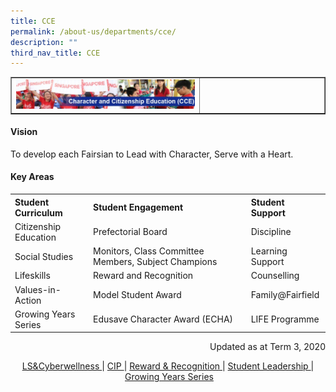 ```yaml
---
title: CCE
permalink: /about-us/departments/cce/
description: ""
third_nav_title: CCE
---
```

<table style="border-collapse: collapse; width: 100%;" border="1">
<tbody>
<tr>
<td style="width: 60%;"><img src="/images/cce.jpg"></td>
<td style="width: 40%;">&nbsp;</td>
</tr>
</tbody>
</table>
<h4><strong>Vision</strong></h4>
<p>To develop each Fairsian to Lead with Character, Serve with a Heart.</p>
<h4><strong>Key Areas</strong></h4>
<table>
<tbody>
<tr>
<th style="text-align: left;"><strong>Student Curriculum</strong></th>
<th style="text-align: left;"><strong>Student Engagement</strong></th>
<th style="text-align: left;">Student<strong> Support</strong></th>
</tr>
<tr>
<td>Citizenship Education</td>
<td>Prefectorial Board</td>
<td>Discipline</td>
</tr>
<tr>
<td>Social Studies</td>
<td>Monitors, Class Committee Members, Subject Champions</td>
<td>Learning Support</td>
</tr>
<tr>
<td>Lifeskills</td>
<td>Reward and Recognition</td>
<td>Counselling</td>
</tr>
<tr>
<td>Values-in-Action</td>
<td>Model Student Award</td>
<td>Family@Fairfield</td>
</tr>
<tr>
<td>Growing Years Series</td>
<td>Edusave Character Award (ECHA)</td>
<td>LIFE Programme</td>
</tr>
</tbody>
</table>
<p style="text-align: right;">Updated as at Term 3, 2020</p>
<p style="text-align: center;"><a href="/about-us/departments/cce/ls-n-cyberwellness" target="">LS&amp;Cyberwellness&nbsp;</a>|&nbsp;<a href="/about-us/departments/cce/student-curriculum" target="">CIP&nbsp;</a>|&nbsp;<a href="/about-us/departments/cce/student-engagement" target="">Reward &amp; Recognition&nbsp;</a>|&nbsp;<a href="/about-us/departments/cce/student-leadership" target="">Student Leadership&nbsp;</a>|&nbsp;<a href="/about-us/departments/cce/growing-years-series" target="">Growing Years Series</a></p>